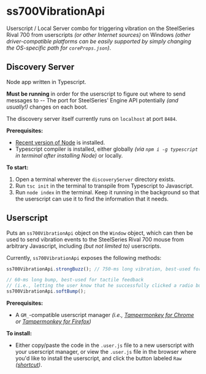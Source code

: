 # ss700VibrationApi

Userscript / Local Server combo for triggering vibration on the SteelSeries Rival 700 from userscripts *(or other Internet sources)* on Windows *(other driver-compatible platforms can be easily supported by simply changing the OS-specific path for ```coreProps.json```)*.

## Discovery Server

Node app written in Typescript.

**Must be running** in order for the userscript to figure out where to send messages to -- The port for SteelSeries' Engine API potentially *(and usually!)* changes on each boot.

The discovery server itself currently runs on ```localhost``` at port ```8484```.

**Prerequisites:**

- [Recent version of Node](https://nodejs.org/en/download/) is installed.
- Typescript compiler is installed, either globally *(via ```npm i -g typescript``` in terminal after installing Node)* or locally.

**To start:** 

1. Open a terminal wherever the ```discoveryServer``` directory exists.  
2. Run ```tsc init``` in the terminal to transpile from Typescript to Javascript.
3. Run ```node index``` in the terminal. Keep it running in the background so that the userscript can use it to find the information that it needs.

## Userscript

Puts an ```ss700VibrationApi``` object on the ```Window``` object, which can then be used to send vibration events to the SteelSeries Rival 700 mouse from arbitrary Javascript, including *(but not limited to)* userscripts.

Currently, ```ss700VibrationApi``` exposes the following methods:

```javascript
ss700VibrationApi.strongBuzz(); // 750-ms long vibration, best-used for notifications.

// 60-ms long bump, best-used for tactile feedback
// (i.e., letting the user know that he successfully clicked a radio button rather than missing it).
ss700VibrationApi.softBump(); 
```

**Prerequisites:**

- A ```GM_```-compatible userscript manager *(i.e., [Tampermonkey for Chrome](https://chrome.google.com/webstore/detail/tampermonkey/dhdgffkkebhmkfjojejmpbldmpobfkfo?hl=en) or [Tampermonkey for Firefox](https://addons.mozilla.org/en-US/firefox/addon/tampermonkey/))*

**To install:**

- Either copy/paste the code in the ```.user.js``` file to a new userscript with your userscript manager, or view the ```.user.js``` file in the browser where you'd like to install the userscript, and click the button labeled ```Raw``` *([shortcut](https://github.com/salembeats/ss700VibrationApi/raw/master/userscript/ss700VibrationApi.user.js))*.
